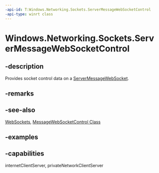 ```yaml
---
-api-id: T:Windows.Networking.Sockets.ServerMessageWebSocketControl
-api-type: winrt class
---
```


<!-- Class syntax.
public class ServerMessageWebSocketControl 
-->

# Windows.Networking.Sockets.ServerMessageWebSocketControl

## -description
Provides socket control data on a [ServerMessageWebSocket](servermessagewebsocket.md).

## -remarks

## -see-also
[WebSockets](/windows/uwp/networking/websockets), [MessageWebSocketControl Class](messagewebsocketcontrol.md)

## -examples

## -capabilities
internetClientServer, privateNetworkClientServer

